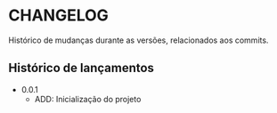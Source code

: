 # CHANGELOG

Histórico de mudanças durante as versões, relacionados aos commits.

## Histórico de lançamentos

* 0.0.1
  * ADD: Inicialização do projeto
